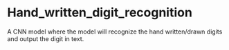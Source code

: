 # Hand_written_digit_recognition
A CNN model where the model will recognize the hand written/drawn digits and output the digit in text.

